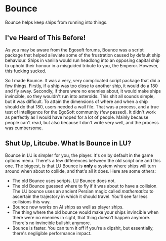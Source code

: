 # Bounce #

Bounce helps keep ships from running into things.

## I've Heard of This Before! ##

As you may be aware from the Egosoft forums, Bounce was a script package that helped alleviate some of the frustration caused by default ship behaviour.  Ships in vanilla would run headlong into an opposing capital ship to uphold their honour in a misguided tribute to you, the Emperor.  However, this fucking sucked.

So I made Bounce.  It was a very, very complicated script package that did a few things.  Firstly, if a ship was too close to another ship, it would do a 180 and fly away.  Secondly, if there were no enemies about, it would make ships invincible, so they wouldn't run into asteroids.  This shit all sounds simple, but it was difficult.  To attain the dimensions of where and when a ship should do that 180, users needed a wall file.  That was a process, and a true test of intelligence for the EgoSoft community (few passed).  It didn't work as perfectly as I would have hoped for a lot of people.  Mainly because people can't read, but also because I don't write very well, and the process was cumbersome.

## Shut Up, Litcube.  What Is Bounce in LU? ##

Bounce in LU is simpler for you, the player.  It's on by default in the game options menu.  There's a few differences between the old script one and this one.  The biggest, is that LU Bounce is **only** a system where ships will turn around when about to collide, and that's all it does.  Here are some others:

  * The old Bounce uses scripts.  LU Bounce does not.
  * The old Bounce guessed where to fly if it was about to have a collision.  The LU bounce uses an ancient Persian magic called _mathematics_ to ascertain the trajectory in which it should travel.  You'll see far less collisions this way.
  * Bounce now works on AI ships as well as player ships.
  * The thing where the old bounce would make your ships invincible when there were no enemies in sight, that thing doesn't happen anymore.  There's no invincible bullshit anymore.
  * Bounce is faster.  You can turn it off if you're a dipshit, but essentially, there's negligible performance impact.